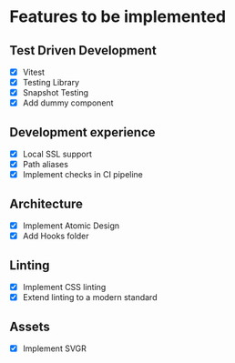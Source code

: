 # Features to be implemented

## Test Driven Development
- [x] Vitest
- [x] Testing Library
- [x] Snapshot Testing
- [x] Add dummy component

## Development experience
- [x] Local SSL support
- [x] Path aliases
- [x] Implement checks in CI pipeline

## Architecture
- [x] Implement Atomic Design
- [x] Add Hooks folder

## Linting
- [x] Implement CSS linting
- [x] Extend linting to a modern standard

## Assets
- [x] Implement SVGR
